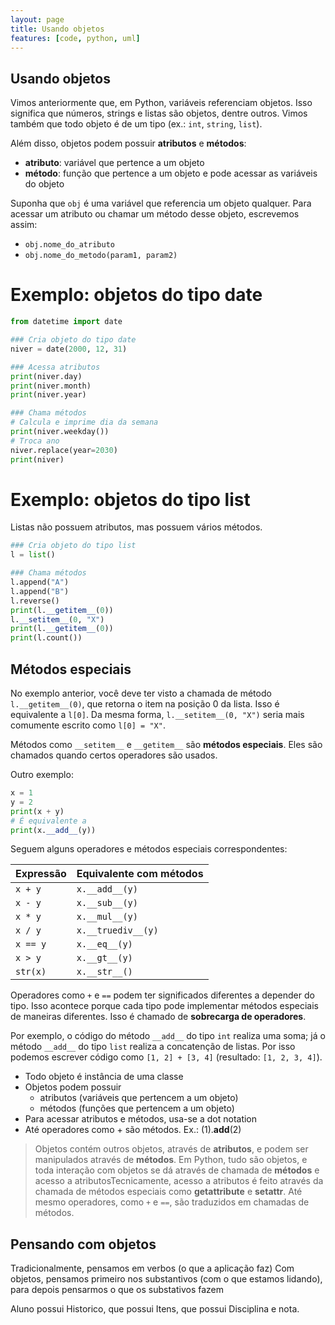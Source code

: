 ```yaml
---
layout: page
title: Usando objetos
features: [code, python, uml]
---
```


## Usando objetos

Vimos anteriormente que, em Python, variáveis referenciam objetos. Isso significa que números, strings e listas são objetos, dentre outros. Vimos também que todo objeto é de um tipo (ex.: `int`, `string`, `list`).

Além disso, objetos podem possuir **atributos** e **métodos**:

- **atributo**: variável que pertence a um objeto
- **método**: função que pertence a um objeto e pode acessar as variáveis do objeto

Suponha que `obj` é uma variável que referencia um objeto qualquer. Para acessar um atributo ou chamar um método desse objeto, escrevemos assim:

- `obj.nome_do_atributo`
- `obj.nome_do_metodo(param1, param2)`

# Exemplo: objetos do tipo date

```python
from datetime import date

### Cria objeto do tipo date
niver = date(2000, 12, 31)

### Acessa atributos
print(niver.day)
print(niver.month)
print(niver.year)

### Chama métodos
# Calcula e imprime dia da semana
print(niver.weekday())
# Troca ano
niver.replace(year=2030)
print(niver)
```

# Exemplo: objetos do tipo list

Listas não possuem atributos, mas possuem vários métodos.

```python
### Cria objeto do tipo list
l = list()

### Chama métodos
l.append("A")
l.append("B")
l.reverse()
print(l.__getitem__(0))
l.__setitem__(0, "X")
print(l.__getitem__(0))
print(l.count())
```

## Métodos especiais

No exemplo anterior, você deve ter visto a chamada de método `l.__getitem__(0)`, que retorna o item na posição 0 da lista. Isso é equivalente a `l[0]`. Da mesma forma, `l.__setitem__(0, "X")` seria mais comumente escrito como `l[0] = "X"`.

Métodos como `__setitem__` e `__getitem__` são **métodos especiais**. Eles são chamados quando certos operadores são usados.

Outro exemplo:

```python
x = 1
y = 2
print(x + y)
# É equivalente a
print(x.__add__(y))
```

Seguem alguns operadores e métodos especiais correspondentes:

| Expressão | Equivalente com métodos  |
|-----------|--------------------------|
| `x + y`   | `x.__add__(y)`           |
| `x - y`   | `x.__sub__(y)`           |
| `x * y`   | `x.__mul__(y)`           |
| `x / y`   | `x.__truediv__(y)`       |
| `x == y`  | `x.__eq__(y)`            |
| `x > y`   | `x.__gt__(y)`            |
| `str(x)`  | `x.__str__()`            |

Operadores como `+` e `==` podem ter significados diferentes a depender do tipo. Isso acontece porque cada tipo pode implementar métodos especiais de maneiras diferentes. Isso é chamado de **sobrecarga de operadores**. 

Por exemplo, o código do método `__add__` do tipo `int` realiza uma soma; já o método `__add__` do tipo `list` realiza a concatenção de listas. Por isso podemos escrever código como `[1, 2] + [3, 4]` (resultado: `[1, 2, 3, 4]`).

- Todo objeto é instância de uma classe
- Objetos podem possuir
  - atributos (variáveis que pertencem a um objeto)
  - métodos (funções que pertencem a um objeto)
- Para acessar atributos e métodos, usa-se a dot notation
- Até operadores como + são métodos. Ex.: (1).__add__(2)

> Objetos contém outros objetos, através de **atributos**, e podem ser manipulados através de **métodos**. Em Python, tudo são objetos, e toda interação com objetos se dá através de chamada de **métodos** e <span class="tooltip">acesso a atributos<span class="tooltiptext">Tecnicamente, acesso a atributos é feito através da chamada de métodos especiais como __getattribute__ e __setattr__</span></span>. Até mesmo operadores, como `+` e `==`, são traduzidos em chamadas de métodos.

## Pensando com objetos

Tradicionalmente, pensamos em verbos (o que a aplicação faz)
Com objetos, pensamos primeiro nos substantivos (com o que estamos lidando), para depois pensarmos o que os substativos fazem

Aluno possui Historico, que possui Itens, que possui Disciplina e nota.
